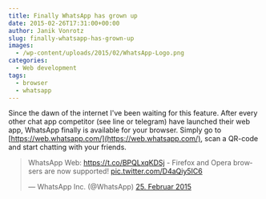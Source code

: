 ```yaml
---
title: Finally WhatsApp has grown up
date: 2015-02-26T17:31:00+00:00
author: Janik Vonrotz
slug: finally-whatsapp-has-grown-up
images:
  - /wp-content/uploads/2015/02/WhatsApp-Logo.png
categories:
  - Web development
tags:
  - browser
  - whatsapp
---
```

Since the dawn of the internet I've been waiting for this feature. After every other chat app competitor (see line or telegram) have launched their web app, WhatsApp finally is available for your browser. Simply go to [https://web.whatsapp.com/](https://web.whatsapp.com/), scan a QR-code and start chatting with your friends.


<blockquote class="twitter-tweet" lang="de"><p>WhatsApp Web: <a href="https://t.co/BPQLxqKDSj">https://t.co/BPQLxqKDSj</a> - Firefox and Opera browsers are now supported! <a href="http://t.co/D4aQiy5IC6">pic.twitter.com/D4aQiy5IC6</a></p>&mdash; WhatsApp Inc. (@WhatsApp) <a href="https://twitter.com/WhatsApp/status/570730905028808705">25. Februar 2015</a></blockquote>
<script async src="//platform.twitter.com/widgets.js" charset="utf-8"></script>